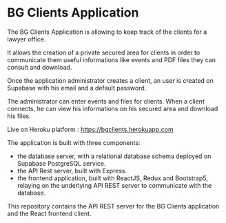 # BG Clients Application

The BG Clients Application is allowing to keep track of the clients for a lawyer office.

It allows the creation of a private secured area for clients in order to communicate them useful informations like events and PDF files they can consult and download.

Once the application administrator creates a client, an user is created on Supabase with his email and a default password.

The administrator can enter events and files for clients. When a client connects, he can view his informations on his secured area and download his files.

Live on Heroku platform : https://bgclients.herokuapp.com

The application is built with three components:

- the database server, with a relational database schema deployed on Supabase PostgreSQL service.
- the API Rest server, built with Express.
- the frontend application, built with ReactJS, Redux and Bootstrap5, relaying on the underlying API REST server to communicate with the database.

This repository contains the API REST server for the BG Clients application and the React frontend client.
